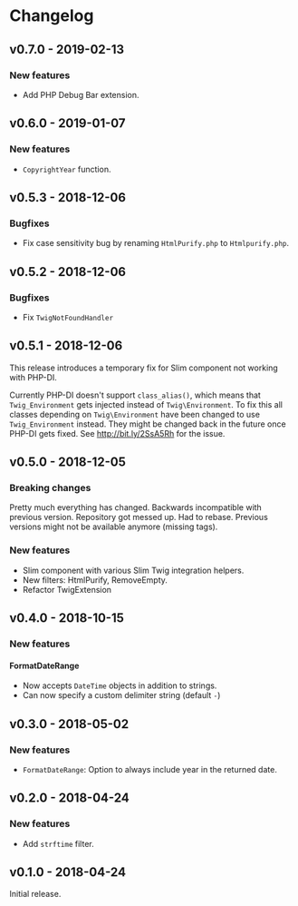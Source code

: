 # Changelog

## v0.7.0 - 2019-02-13
### New features
- Add PHP Debug Bar extension.

## v0.6.0 - 2019-01-07
### New features
- `CopyrightYear` function.

## v0.5.3 - 2018-12-06
### Bugfixes
- Fix case sensitivity bug by renaming `HtmlPurify.php` to `Htmlpurify.php`.

## v0.5.2 - 2018-12-06
### Bugfixes
- Fix `TwigNotFoundHandler`

## v0.5.1 - 2018-12-06
This release introduces a temporary fix for Slim component not working with
PHP-DI.

Currently PHP-DI doesn't support `class_alias()`, which means that
`Twig_Environment` gets injected instead of `Twig\Environment`. To fix this all
classes depending on `Twig\Environment` have been changed to use
`Twig_Environment` instead. They might be changed back in the future once PHP-DI
gets fixed. See http://bit.ly/2SsA5Rh for the issue.

## v0.5.0 - 2018-12-05
### Breaking changes
Pretty much everything has changed. Backwards incompatible with previous
version. Repository got messed up. Had to rebase. Previous versions might not
be available anymore (missing tags).

### New features
- Slim component with various Slim Twig integration helpers.
- New filters: HtmlPurify, RemoveEmpty.
- Refactor TwigExtension

## v0.4.0 - 2018-10-15
### New features
#### FormatDateRange
- Now accepts `DateTime` objects in addition to strings.
- Can now specify a custom delimiter string (default `-`)

## v0.3.0 - 2018-05-02
### New features
- `FormatDateRange`: Option to always include year in the returned date.

## v0.2.0 - 2018-04-24
### New features
- Add `strftime` filter.

## v0.1.0 - 2018-04-24
Initial release.
